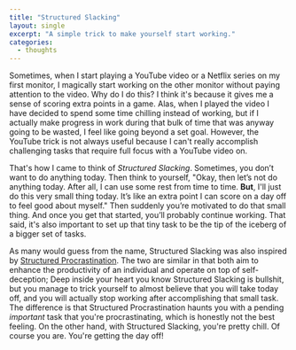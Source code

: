 ```yaml
---
title: "Structured Slacking"
layout: single
excerpt: "A simple trick to make yourself start working."
categories:
  - thoughts
---
```


Sometimes, when I start playing a YouTube video or a Netflix series on my first monitor, I magically start working on the other monitor without paying attention to the video.
Why do I do this?
I think it's because it gives me a sense of scoring extra points in a game.
Alas, when I played the video I have decided to spend some time chilling instead of working, but if I actually make progress in work during that bulk of time that was anyway going to be wasted, I feel like going beyond a set goal.
However, the YouTube trick is not always useful because I can't really accomplish challenging tasks that require full focus with a YouTube video on.

That's how I came to think of *Structured Slacking*.
Sometimes, you don’t want to do anything today.
Then think to yourself, "Okay, then let’s not do anything today. After all, I can use some rest from time to time. **But**, I'll just do this very small thing today. It’s like an extra point I can score on a day off to feel good about myself."
Then suddenly you’re motivated to do that small thing.
And once you get that started, you’ll probably continue working.
That said, it's also important to set up that tiny task to be the tip of the iceberg of a bigger set of tasks.

As many would guess from the name, Structured Slacking was also inspired by [Structured Procrastination](https://structuredprocrastination.com/).
The two are similar in that both aim to enhance the productivity of an individual and operate on top of self-deception; Deep inside your heart you know Structured Slacking is bullshit, but you manage to trick yourself to almost believe that you will take today off, and you will actually stop working after accomplishing that small task.
The difference is that Structured Procrastination haunts you with a pending *important* task that you're procrastinating, which is honestly not the best feeling.
On the other hand, with Structured Slacking, you're pretty chill.
Of course you are.
You're getting the day off!
